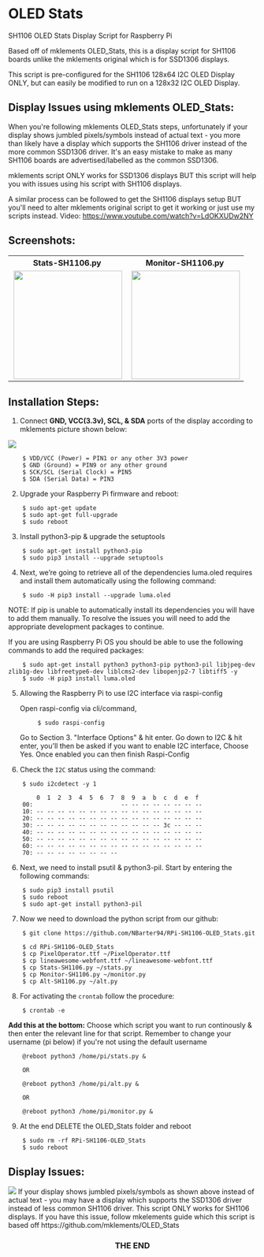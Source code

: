 # OLED Stats

SH1106 OLED Stats Display Script for Raspberry Pi

Based off of mklements OLED_Stats, this is a display script for SH1106 boards unlike the mklements original which is for SSD1306 displays.

This script is pre-configured for the SH1106 128x64 I2C OLED Display ONLY, but can easily be modified to run on a 128x32 I2C OLED Display.

## Display Issues using mklements OLED_Stats:

When you're following mklements OLED_Stats steps, unfortunately if your display shows jumbled pixels/symbols instead of actual text - you more than likely have a display which supports the SH1106 driver instead of the more common SSD1306 driver. It's an easy mistake to make as many SH1106 boards are advertised/labelled as the common SSD1306.

mklements script ONLY works for SSD1306 displays BUT this script will help you with issues using his script with SH1106 displays. 

A similar process can be followed to get the SH1106 displays setup BUT you'll need to alter mklements original script to get it working or just use my scripts instead. Video: https://www.youtube.com/watch?v=LdOKXUDw2NY


## Screenshots:

<table align="center" style="margin: 0px auto;">
  <tr>
    <th>Stats-SH1106.py</th>
    <th>Monitor-SH1106.py</th>
  </tr>
  <tr>
    <td><img align="right" src="https://i.ytimg.com/vi/lRTQ0NsXMuw/hq720.jpg?sqp=-oaymwEcCOgCEMoBSFXyq4qpAw4IARUAAIhCGAFwAcABBg==&rs=AOn4CLA2eFunUPnMf_Cveih2-b_JEXZxig" height="220"></img></td>
    <td><img align="right" src="https://i.ytimg.com/vi/94ZjxjmhBrY/hq720.jpg?sqp=-oaymwEcCOgCEMoBSFXyq4qpAw4IARUAAIhCGAFwAcABBg==&rs=AOn4CLBTY9ptxf2VqzErucUVVxqmK3Pw6g" height="220"></img></td>
  </tr>
  </table>

## Installation Steps:

1. Connect **GND, VCC(3.3v), SCL, & SDA** ports of the display according to mklements picture shown below:

<img src="https://www.the-diy-life.com/wp-content/uploads/2021/11/Screenshot-2021-11-14-at-22.16.39-1024x576.jpg">

```shell
    $ VDD/VCC (Power) = PIN1 or any other 3V3 power
    $ GND (Ground) = PIN9 or any other ground
    $ SCK/SCL (Serial Clock) = PIN5
    $ SDA (Serial Data) = PIN3
```

2. Upgrade your Raspberry Pi firmware and reboot:

```shell
    $ sudo apt-get update
    $ sudo apt-get full-upgrade
    $ sudo reboot
```

3. Install python3-pip & upgrade the setuptools

```shell
    $ sudo apt-get install python3-pip
    $ sudo pip3 install --upgrade setuptools
```

4. Next, we’re going to retrieve all of the dependencies luma.oled requires and install them automatically using the following command:

```shell
    $ sudo -H pip3 install --upgrade luma.oled
```

NOTE: If pip is unable to automatically install its dependencies you will have to add them manually. To resolve the issues you will need to add the appropriate development packages to continue.

If you are using Raspberry Pi OS you should be able to use the following commands to add the required packages:

```shell
    $ sudo apt-get install python3 python3-pip python3-pil libjpeg-dev zlib1g-dev libfreetype6-dev liblcms2-dev libopenjp2-7 libtiff5 -y
    $ sudo -H pip3 install luma.oled
```

5. Allowing the Raspberry Pi to use I2C interface via raspi-config

   Open raspi-config via cli/command,

   ```shell
        $ sudo raspi-config
   ```
   Go to Section 3. "Interface Options" & hit enter.
   Go down to I2C & hit enter, you'll then be asked if you want to enable I2C interface, Choose Yes.
   Once enabled you can then finish Raspi-Config

5. Check the `I2C` status using the command:

```shell
    $ sudo i2cdetect -y 1

        0  1  2  3  4  5  6  7  8  9  a  b  c  d  e  f
    00:                         -- -- -- -- -- -- -- --
    10: -- -- -- -- -- -- -- -- -- -- -- -- -- -- -- --
    20: -- -- -- -- -- -- -- -- -- -- -- -- -- -- -- --
    30: -- -- -- -- -- -- -- -- -- -- -- -- 3c -- -- --
    40: -- -- -- -- -- -- -- -- -- -- -- -- -- -- -- --
    50: -- -- -- -- -- -- -- -- -- -- -- -- -- -- -- --
    60: -- -- -- -- -- -- -- -- -- -- -- -- -- -- -- --
    70: -- -- -- -- -- -- -- --
```

6. Next, we need to install psutil & python3-pil. Start by entering the following commands:

```shell
    $ sudo pip3 install psutil
    $ sudo reboot
    $ sudo apt-get install python3-pil
```

7. Now we need to download the python script from our github:

```shell
    $ git clone https://github.com/NBarter94/RPi-SH1106-OLED_Stats.git

    $ cd RPi-SH1106-OLED_Stats
    $ cp PixelOperator.ttf ~/PixelOperator.ttf
    $ cp lineawesome-webfont.ttf ~/lineawesome-webfont.ttf
    $ cp Stats-SH1106.py ~/stats.py   
    $ cp Monitor-SH1106.py ~/monitor.py
    $ cp Alt-SH1106.py ~/alt.py

```

8. For activating the `crontab` follow the procedure:

```shell
    $ crontab -e
```

**Add this at the bottom:**
Choose which script you want to run continously & then enter the relevant line for that script.
Remember to change your username (pi below) if you're not using the default username

```
    @reboot python3 /home/pi/stats.py &

    OR
    
    @reboot python3 /home/pi/alt.py &
    
    OR

    @reboot python3 /home/pi/monitor.py &
```

9. At the end DELETE the OLED_Stats folder and reboot

```shell
    $ sudo rm -rf RPi-SH1106-OLED_Stats
    $ sudo reboot
```

## Display Issues:
<img src="https://www.the-diy-life.com/wp-content/uploads/2021/11/Screenshot-2021-11-14-at-22.16.39-1024x576.jpg">
If your display shows jumbled pixels/symbols as shown above instead of actual text - you may have a display which supports the SSD1306 driver instead of less common SH1106 driver. This script ONLY works for SH1106 displays.
If you have this issue, follow mkelements guide which this script is based off https://github.com/mklements/OLED_Stats

<h3><p align="center">THE  END</p></h3>

